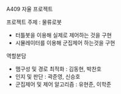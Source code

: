 A409 자율 프로젝트

프로젝트 주제 : 물류로봇

- 터틀봇을 이용해 실제로 제어하는 것을 구현
- 시뮬레이터를 이용해 군집제어 하는것을 구현

역할분담

- 맴구성 및 경로 최적화 : 김동현, 박찬호
- 인지 및 판단 : 곽준영, 신승호
- 군집제어 및 제어 알고리즘 : 유현준, 이학준
